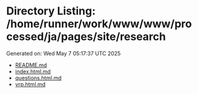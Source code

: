 # Directory Listing: /home/runner/work/www/www/processed/ja/pages/site/research
Generated on: Wed May  7 05:17:37 UTC 2025

- [README.md](README.md)
- [index.html.md](index.html.md)
- [questions.html.md](questions.html.md)
- [vrp.html.md](vrp.html.md)
